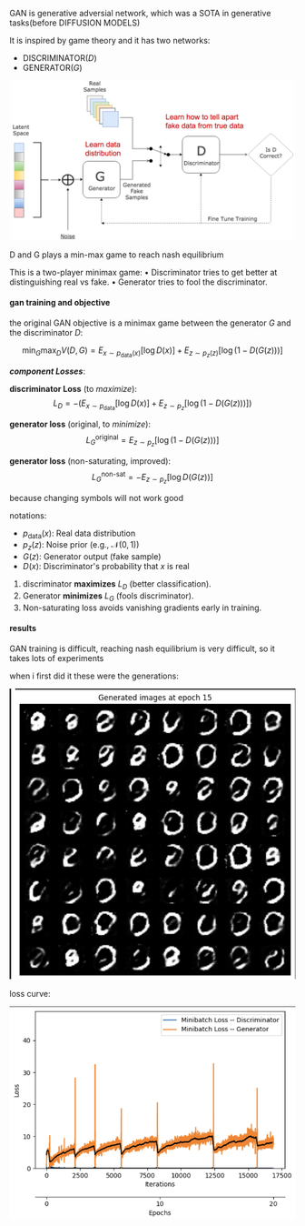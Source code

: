 GAN is generative adversial network, which was a SOTA in generative tasks(before DIFFUSION MODELS) 

It is inspired by game theory and it has two networks: 
- DISCRIMINATOR($D$)
- GENERATOR($G$) 

![gan](img/GAN.png)

D and G plays a min-max game to reach nash equilibrium 

This is a two-player minimax game:
	•	Discriminator tries to get better at distinguishing real vs fake.
	•	Generator tries to fool the discriminator.

#### gan training and objective 
the original GAN objective is a minimax game between the generator $G$ and the discriminator $D$:

$$
\min_G \max_D V(D, G) = E_{x \sim p_{\text{data}}(x)}[\log D(x)] + E_{z \sim p_z(z)}[\log(1 - D(G(z)))]
$$

***component Losses***:

**discriminator Loss** (to *maximize*):
$$
L_D = -\left( E_{x \sim p_{\text{data}}}[\log D(x)] + E_{z \sim p_z}[\log(1 - D(G(z)))] \right)
$$

**generator loss** (original, to *minimize*):
$$
L_G^{\text{original}} = E_{z \sim p_z}[\log(1 - D(G(z)))]
$$

**generator loss** (non-saturating, improved):
$$L_G^{\text{non-sat}} = -E_{z \sim p_z}[\log D(G(z))]
$$

because changing symbols will not work good 

notations:
- $p_{\text{data}}(x)$: Real data distribution  
- $p_z(z)$: Noise prior (e.g., $\mathcal{N}(0,1)$)  
- $G(z)$: Generator output (fake sample)  
- $D(x)$: Discriminator's probability that $x$ is real  


1. discriminator **maximizes** $L_D$ (better classification).  
2. Generator **minimizes** $L_G$ (fools discriminator).  
3. Non-saturating loss avoids vanishing gradients early in training.
#### results 

GAN training is difficult, reaching nash equilibrium is very difficult, so it takes lots of experiments 

when i first did it these were the generations: 

![alt text](img/image.png)

loss curve: 

![alt text](img/image2.png)